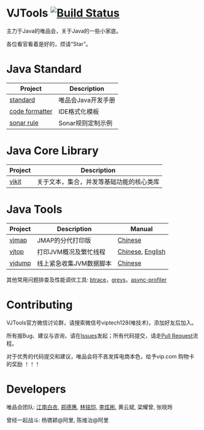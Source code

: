 # VJTools [![Build Status](https://travis-ci.org/vipshop/vjtools.svg?branch=master)](https://travis-ci.org/vipshop/vjtools)

主力于Java的唯品会，关于Java的一些小家底。 

各位看官看着是好的，烦请“Star”。


# Java Standard

| Project | Description |
| -------- | -------- |
| [standard](https://vipshop.github.io/vjtools/#/standard/) | 唯品会Java开发手册 |
| [code formatter](/standard/formatter) | IDE格式化模板 |
| [sonar rule](/standard/sonar-vj) | Sonar规则定制示例 |


# Java Core Library

| Project | Description |
| -------- | -------- |
| [vjkit](/vjkit) | 关于文本，集合，并发等基础功能的核心类库 |


# Java Tools

| Project | Description | Manual |
| -------- | -------- | -------- |
| [vjmap](/vjmap)  | JMAP的分代打印版 |[Chinese](/vjmap/README.md)|
| [vjtop](/vjtop)  | 打印JVM概况及繁忙线程 | [Chinese](/vjtop/README.md), [English](/vjtop/README_EN.md)|
| [vjdump](/vjdump)  | 线上紧急收集JVM数据脚本 | [Chinese](/vjdump/README.md)|

其他常用问题排查及性能调优工具: [btrace](https://github.com/btraceio/btrace)，[greys](https://github.com/oldmanpushcart/greys-anatomy)，[async-profiler](https://github.com/jvm-profiling-tools/async-profiler)


# Contributing

VJTools官方微信讨论群，请搜索微信号viptech128(唯技术)，添加好友后加入。

所有报Bug、建议与咨询，请在[Issues](https://github.com/vipshop/vjtools/issues)发起；所有代码提交，请走[Pull Request](https://github.com/vipshop/vjtools/pulls)流程。

对于优秀的代码提交和建议，唯品会将不吝发挥电商本色，给予vip.com 购物卡的奖励 ！！！


# Developers

唯品会团队: [江南白衣](http://calvin1978.blogcn.com), [郑德惠](https://github.com/zhengdehui), [林铭恺](https://github.com/acxlam), [李炫彬](https://github.com/lixuanbin), 黄云斌, 梁耀曾, 张晓玲

曾经一起战斗: 杨镌颖@阿里, 陈维治@阿里
